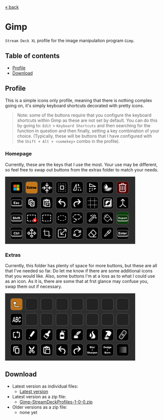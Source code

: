 [&laquo; back](../README.md)

# Gimp

`Stream Deck XL` profile for the image manipulation program `Gimp`.

## Table of contents

- [Profile](#profile)
- [Download](#download)

## Profile

This is a simple icons only profile, meaning that there is nothing complex going on, it's simply keyboard shortcuts decorated with pretty icons.

> Note: some of the buttons require that you configure the keyboard shortcuts within Gimp as these are not set by default. You can do this by going to: `Edit` > `Keyboard Shortcuts` and then searching for the function in question and then finally, setting a key combination of your choice. (Typically, these will be buttons that I have configured with the `Shift + Alt + <somekey>` combo in the profile).

### Homepage

Currently, these are the keys that I use the most. Your use may be different, so feel free to swap out buttons from the extras folder to match your needs.

<img src="v1/screenshots/gimp-home.png" alt="Stream Deck XL - Gimp - Homepage" width="425" />

### Extras

Currently, this folder has plenty of space for more buttons, but these are all that I've needed so far. Do let me know if there are some additional icons that you would like. Also, some buttons I'm at a loss as to what I could use as an icon. As it is, there are some that at frst glance may confuse you, swap them out if necessary.

<img src="v1/screenshots/gimp-extras.png" alt="Stream Deck XL - Gimp - Extras" width="425" />

## Download

- Latest version as individual files:
    - [Latest version](v1/Gimp.streamDeckProfile)
- Latest version as a zip file:
    - [Gimp-StreamDeckProfiles-1-0-0.zip](v1/Gimp-StreamDeckProfiles-1-0-0.zip)
- Older versions as a zip file:
    - none yet
